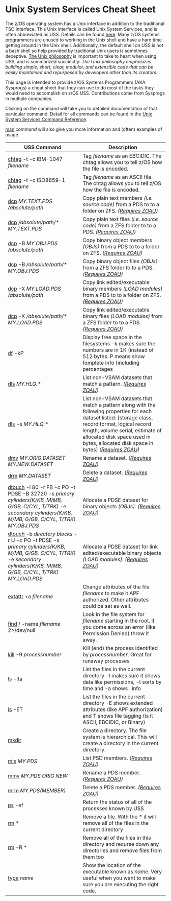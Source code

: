 # Unix System Services Cheat Sheet

The z/OS operating system has a Unix interface in addition to the traditional TSO interface. This Unix interface is called Unix System Services, and is often abbreviated as USS. Details can be found [here](https://en.wikipedia.org/wiki/UNIX_System_Services). Many z/OS systems programmers are unused to working in the Unix shell and have a hard time getting around in the Unix shell. Additionally, the default shell on USS is not a bash shell so help provided by traditional Unix users is sometimes deceptive.
[The Unix philosophy](https://en.wikipedia.org/wiki/Unix_philosophy) is important to take to heart when using USS, and is summarized succinctly: _The Unix philosophy emphasizes building simple, short, clear, modular, and extensible code that can be easily maintained and repurposed by developers other than its creators._

This page is intended to provide z/OS Systems Programmers (AKA Sysprogs) a cheat sheet that they can use to do most of the tasks they would need to accomplish on z/OS USS. Contributions come from Sysprogs in multiple companies. 

Clicking on the command will take you to detailed documentation of that particular command. Detail for all commands can be found in the [Unix System Services Command Reference](https://www-01.ibm.com/servers/resourcelink/svc00100.nsf/pages/zOSV2R3SA232280/$file/bpxa500_v2r3.pdf).

[man](https://www.ibm.com/docs/en/zos/2.1.0?topic=descriptions-man-display-sections-online-reference-manual) *command* will also give you more information and (often) examples of usage.

| USS Command | Description                                                                                                                                   |
|---------------|-----------------------------------------------------------------------------------------------------------------------------------------------|
| [chtag](https://www.ibm.com/docs/en/zos/2.1.0?topic=descriptions-chtag-change-file-tag-information) -t -c IBM-1047 *filename*| Tag *filename* as an EBCIDIC. The chtag allows you to tell z/OS how the file is encoded.|
| [chtag](https://www.ibm.com/docs/en/zos/2.1.0?topic=descriptions-chtag-change-file-tag-information) -t -c ISO8859-1 *filename* | Tag *filename* as an ASCII file. The chtag allows you to tell z/OS how the file is encoded.|
| [dcp](https://www.ibm.com/docs/en/zoau/1.1.0?topic=commands-dcp) _MY.TEXT.PDS_ _/absolute/path_ | Copy plain text members _(i.e. source code)_ from a PDS to to a folder on ZFS. _([Requires ZOAU](https://www.ibm.com/docs/en/zoau/1.1.0?topic=installing-configuring-zoa-utilities))_ |
| [dcp](https://www.ibm.com/docs/en/zoau/1.1.0?topic=commands-dcp) _/absolute/path/*_ _MY.TEXT.PDS_ | Copy plain text files _(i.e. source code)_ from a ZFS folder to to a PDS. _([Requires ZOAU](https://www.ibm.com/docs/en/zoau/1.1.0?topic=installing-configuring-zoa-utilities))_ |
| [dcp](https://www.ibm.com/docs/en/zoau/1.1.0?topic=commands-dcp) -B _MY.OBJ.PDS_ _/absolute/path_ | Copy binary object members _(OBJs)_ from a PDS to to a folder on ZFS. _([Requires ZOAU](https://www.ibm.com/docs/en/zoau/1.1.0?topic=installing-configuring-zoa-utilities))_|
| [dcp](https://www.ibm.com/docs/en/zoau/1.1.0?topic=commands-dcp) -B _/absolute/path/*_ _MY.OBJ.PDS_ | Copy binary object files _(OBJs)_ from a ZFS folder to to a PDS. _([Requires ZOAU](https://www.ibm.com/docs/en/zoau/1.1.0?topic=installing-configuring-zoa-utilities))_ |
| [dcp](https://www.ibm.com/docs/en/zoau/1.1.0?topic=commands-dcp) -X _MY.LOAD.PDS_ _/absolute/path_ | Copy link edited/executable binary members _(LOAD modules)_ from a PDS to to a folder on ZFS. _([Requires ZOAU](https://www.ibm.com/docs/en/zoau/1.1.0?topic=installing-configuring-zoa-utilities))_ |
| [dcp](https://www.ibm.com/docs/en/zoau/1.1.0?topic=commands-dcp) -X _/absolute/path/*_ _MY.LOAD.PDS_ | Copy link edited/executable binary files _(LOAD modules)_ from a ZFS folder to to a PDS. _([Requires ZOAU](https://www.ibm.com/docs/en/zoau/1.1.0?topic=installing-configuring-zoa-utilities))_ |
| [df](https://www.ibm.com/docs/en/zos/2.1.0?topic=scd-df-display-amount-free-space-in-file-system) -kP | Display free space in the filesystems -k makes sure the numbers are in 1K (instead of 512 bytes. P means show fomplete info (including percentages |
| [dls](https://www.ibm.com/docs/en/zoau/1.1.0?topic=commands-dls) _MY.HLQ.*_ | List non-VSAM datasets that match a pattern. _([Requires ZOAU](https://www.ibm.com/docs/en/zoau/1.1.0?topic=installing-configuring-zoa-utilities))_ |
| [dls](https://www.ibm.com/docs/en/zoau/1.1.0?topic=commands-dls) -s _MY.HLQ.*_ | List non-VSAM datasets that match a pattern along with the following properties for each dataset listed: [storage class, record format, logical record length, volume serial, estimate of allocated disk space used in bytes, allocated disk space in bytes] _([Requires ZOAU](https://www.ibm.com/docs/en/zoau/1.1.0?topic=installing-configuring-zoa-utilities))_ |
| [dmv](https://www.ibm.com/docs/en/zoau/1.1.0?topic=commands-dmv) _MY.ORIG.DATASET_ _MY.NEW.DATASET_ | Rename a dataset. _([Requires ZOAU](https://www.ibm.com/docs/en/zoau/1.1.0?topic=installing-configuring-zoa-utilities))_ |
| [drm](https://www.ibm.com/docs/en/zoau/1.1.0?topic=commands-drm) _MY.DATASET_ | Delete a dataset. _([Requires ZOAU](https://www.ibm.com/docs/en/zoau/1.1.0?topic=installing-configuring-zoa-utilities))_ |
| [dtouch](https://www.ibm.com/docs/en/zoau/1.1.0?topic=commands-dtouch) -l 80 -r FB -c PO -t PDSE -B 32720 -s *primary cylinders(K/KB, M/MB, G/GB, C/CYL, T/TRK)* -e *secondary cylinders(K/KB, M/MB, G/GB, C/CYL, T/TRK)* _MY.OBJ.PDS_ | Allocate a PDSE dataset for binary objects _(OBJs)_. _([Requires ZOAU](https://www.ibm.com/docs/en/zoau/1.1.0?topic=installing-configuring-zoa-utilities))_ |
| [dtouch](https://www.ibm.com/docs/en/zoau/1.1.0?topic=commands-dtouch) -b _directory blocks_ -r U -c PO -t PDSE -s *primary cylinders(K/KB, M/MB, G/GB, C/CYL, T/TRK)* -e *secondary cylinders(K/KB, M/MB, G/GB, C/CYL, T/TRK)* _MY.LOAD.PDS_ | Allocate a PDSE dataset for link edited/executable binary objects _(LOAD modules)_. _([Requires ZOAU](https://www.ibm.com/docs/en/zoau/1.1.0?topic=installing-configuring-zoa-utilities))_ |
| [extattr](https://www.ibm.com/docs/en/zos/2.1.0?topic=descriptions-extattr-set-reset-display-extended-attributes-files) +a *filename*| Change attributes of the file *filename* to make it APF authorized. Other attributes could be set as well.|
| [find](https://www.ibm.com/docs/en/SSLTBW_2.1.0/com.ibm.zos.v2r1.bpxa500/find.htm) / -name *filename* 2>/dev/null| Look in the file system for *filename* starting in the root. if you come across an error (like Permission Denied) throw it away. |
| [kill](https://www.ibm.com/docs/en/zos/2.1.0?topic=descriptions-kill-end-process-job-send-it-signal) -9 *processnumber* | Kill (end) the process identified by *processnumber*. Great for runaway processes |
| [ls](https://www.ibm.com/docs/en/SSLTBW_2.1.0/com.ibm.zos.v2r1.bpxa500/lscmd.htm) -lta | List the files in the current directory -l makes sure it shows data like permissions, -t sorts by time and -a shows . info|
| [ls](https://www.ibm.com/docs/en/SSLTBW_2.1.0/com.ibm.zos.v2r1.bpxa500/lscmd.htm) -ET | List the files in the current directory -E shows extended attributes (like APF authorization) and T shows file tagging (is it ASCII, EBCIDIC, or Binary) |
| [mkdir](https://www.ibm.com/docs/en/SSLTBW_2.1.0/com.ibm.zos.v2r1.bpxa500/mkdir.htm) | Create a directory. The file system is hierarchical. This will create a directory in the current directory. |
| [mls](https://www.ibm.com/docs/en/zoau/1.1.0?topic=commands-mls) _MY.PDS_ | List PSD members. _([Requires ZOAU](https://www.ibm.com/docs/en/zoau/1.1.0?topic=installing-configuring-zoa-utilities))_ |
| [mmv](https://www.ibm.com/docs/en/zoau/1.1.0?topic=commands-mmv) _MY.PDS_ _ORIG_ _NEW_ | Rename a PDS member. _([Requires ZOAU](https://www.ibm.com/docs/en/zoau/1.1.0?topic=installing-configuring-zoa-utilities))_ |
| [mrm](https://www.ibm.com/docs/en/zoau/1.1.0?topic=commands-mrm) _MY.PDS(MEMBER)_ | Delete a PDS member. _([Requires ZOAU](https://www.ibm.com/docs/en/zoau/1.1.0?topic=installing-configuring-zoa-utilities))_ |
| [ps](https://www.ibm.com/docs/en/zos/2.1.0?topic=descriptions-ps-return-status-process) -ef | Return the status of all of the processes known by USS |
| [rm](https://www.ibm.com/docs/en/SSLTBW_2.1.0/com.ibm.zos.v2r1.bpxa500/rm.htm) * | Remove a file. With the * it will remove all of the files in the current directory |
| [rm](https://www.ibm.com/docs/en/SSLTBW_2.1.0/com.ibm.zos.v2r1.bpxa500/rm.htm) -R * | Remove all of the files in this directory and recurse down any directories and remove files from them too |
| [type](https://www.ibm.com/docs/en/SSLTBW_2.1.0/com.ibm.zos.v2r1.bpxa500/type.htm) *name* | Show the location of the executable known as *name*. Very useful when you want to make sure you are executing the right code.|
